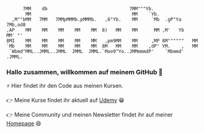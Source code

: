 ```                                                                
      7MM    db                              7MM"""Yb.                     
       MM                                     MM    `Yb.                   
  ,M""bMM   7MM   7MMpMMMb.pMMMb.   ,6"Yb.    MM     `Mb  .gP"Ya   7Mb,od8 
,AP    MM    MM    MM    MM    MM  8)   MM    MM      MM ,M'   Yb   MM' "' 
8MI    MM    MM    MM    MM    MM   ,pm9MM    MM     ,MP 8M""""""   MM     
`Mb    MM    MM    MM    MM    MM  8M   MM    MM    ,dP' YM.    ,   MM     
 `Wbmd"MML..JMML..JMML  JMML  JMML.`Moo9^Yo..JMMmmmdP'    `Mbmmd' .JMML.   

```                                                                        

### Hallo zusammen, willkommen auf meinem GitHub 👋

⚡ Hier findet ihr den Code aus meinen Kursen.

👉 Meine Kurse findet ihr aktuell auf [Udemy](https://www.udemy.com/user/dimitri-derksen/) 😁

👉 Meine Community und meinen Newsletter findet ihr auf meiner [Homepage](https://dimitriderksen.podia.com/) 😄

<!--
**dimader/dimader** is a ✨ _special_ ✨ repository because its `README.md` (this file) appears on your GitHub profile.

Here are some ideas to get you started:

- 🔭 I’m currently working on ...
- 🌱 I’m currently learning ...
- 👯 I’m looking to collaborate on ...
- 🤔 I’m looking for help with ...
- 💬 Ask me about ...
- 📫 How to reach me: ...
- 😄 Pronouns: ...
- ⚡ Fun fact: ...
-->
